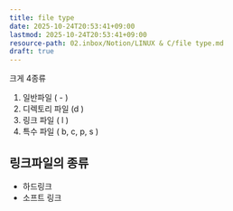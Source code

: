 ```yaml
---
title: file type
date: 2025-10-24T20:53:41+09:00
lastmod: 2025-10-24T20:53:41+09:00
resource-path: 02.inbox/Notion/LINUX & C/file type.md
draft: true
---
```

크게 4종류

1. 일반파일 ( - )
2. 디렉토리 파일 (d )
3. 링크 파일 ( l )
4. 특수 파일 ( b, c, p, s )

  

## 링크파일의 종류

- 하드링크
- 소프트 링크